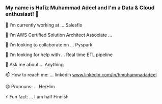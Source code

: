 ### My name is Hafiz Muhammad Adeel and I'm a Data & Cloud enthusiast! 👋

🔭 I’m currently working at ... Salesflo

🌱 I’m AWS Certified Solution Architect Associate ... 

👯 I’m looking to collaborate on ... Pyspark

🤔 I’m looking for help with ... Real time ETL pipeline

💬 Ask me about ... Anything

📫 How to reach me: ... linkedin www.linkedin.com/in/hmuhammadadeel

😄 Pronouns: ... He/Him

⚡ Fun fact: ... I am half Finnish

